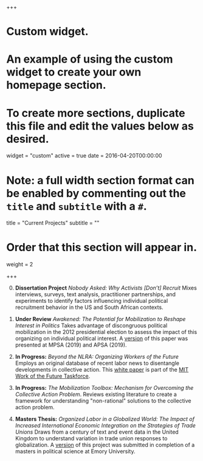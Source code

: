 +++
# Custom widget.
# An example of using the custom widget to create your own homepage section.
# To create more sections, duplicate this file and edit the values below as desired.
widget = "custom"
active = true
date = 2016-04-20T00:00:00

# Note: a full width section format can be enabled by commenting out the `title` and `subtitle` with a `#`.
title = "Current Projects"
subtitle = ""

# Order that this section will appear in.
weight = 2

+++

0. **Dissertation Project** *Nobody Asked: Why Activists [Don’t] Recruit*
Mixes interviews, surveys, text analysis, practitioner partnerships, and experiments to identify factors influencing individual political recruitment behavior in the US and South African contexts.

0. **Under Review** *Awakened: The Potential for Mobilization to Reshape Interest in Politics*
Takes advantage of discongruous political mobilization in the 2012 presidential election to assess the impact of this organizing on individual political interest. A [version](https://papers.ssrn.com/sol3/papers.cfm?abstract_id=3384290) of this paper was presented at MPSA (2019) and APSA (2019).

0. **In Progress:** *Beyond the NLRA: Organizing Workers of the Future*
Employs an original database of recent labor news to disentangle developments in collective action. This [white paper](https://workofthefuture.mit.edu/research-post/innovations-in-collective-action-in-the-labor-movement-organizingworkers-beyond-the-nlra-and-the-business-union/) is part of the [MIT Work of the Future Taskforce](https://workofthefuture.mit.edu/).

0. **In Progress:** *The Mobilization Toolbox: Mechanism for Overcoming the Collective Action Problem*.
Reviews existing literature to create a framework for understanding "non-rational" solutions to the collective action problem.

0. **Masters Thesis:** *Organized Labor in a Globalized World: The Impact of Increased International Economic Integration on the Strategies of Trade Unions*
Draws from a century of text and event data in the United Kingdom to understand variation in trade union responses to globalization. A [version](http://pid.emory.edu/ark:/25593/d7bpp) of this project was submitted in completion of a masters in political science at Emory University.
